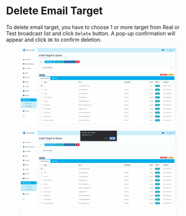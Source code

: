 # Delete Email Target

To delete email target, you have to choose 1 or more target from Real or Test broadcast list and click `Delete` button. A pop-up confirmation will appear and click `OK` to confirm deletion.

<figure><img src="../../../.gitbook/assets/Screenshot 2023-02-16 at 16.05.13.png" alt=""><figcaption></figcaption></figure>

<figure><img src="../../../.gitbook/assets/Screenshot 2023-02-16 at 16.05.48.png" alt=""><figcaption></figcaption></figure>
